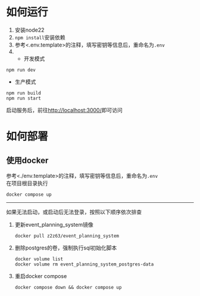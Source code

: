 # 如何运行

1. 安装node22
2. `npm install`安装依赖
3. 参考<.env.template>的注释，填写密钥等信息后，重命名为`.env`
4.
   - 开发模式
 ```shell
 npm run dev
 ```
   - 生产模式
 ```shell
 npm run build
 npm run start
 ```

启动服务后，前往<http://localhost:3000/>即可访问

# 如何部署

## 使用docker

参考<./env.template>的注释，填写密钥等信息后，重命名为`.env`  
在项目根目录执行

```shell
docker compose up
```

---
如果无法启动，或启动后无法登录，按照以下顺序依次排查

1. 更新event_planning_system镜像
   ```shell
   docker pull z2z63/event_planning_system
   ```
2. 删除postgres的卷，强制执行sql初始化脚本
   ```shell
   docker volume list
   docker volume rm event_planning_system_postgres-data
   ```
3. 重启docker compose
   ```shell
   docker compose down && docker compose up
   ```